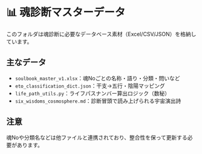 # 📊 魂診断マスターデータ

このフォルダは魂診断に必要なデータベース素材（Excel/CSV/JSON）を格納しています。

## 主なデータ

- `soulbook_master_v1.xlsx`：魂Noごとの名称・語り・分類・問いなど
- `eto_classification_dict.json`：干支→五行・陰陽マッピング
- `life_path_utils.py`：ライフパスナンバー算出ロジック（数秘）
- `six_wisdoms_cosmosphere.md`：診断冒頭で読み上げられる宇宙演出詩

## 注意

魂Noや分類名などは他ファイルと連携されており、整合性を保って更新する必要があります。
